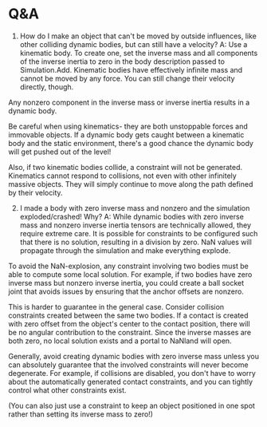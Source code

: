# Q&A

1. How do I make an object that can't be moved by outside influences, like other colliding dynamic bodies, but can still have a velocity?
A: Use a kinematic body. To create one, set the inverse mass and all components of the inverse inertia to zero in the body description passed to Simulation.Add. Kinematic bodies have effectively infinite mass and cannot be moved by any force. You can still change their velocity directly, though.

Any nonzero component in the inverse mass or inverse inertia results in a dynamic body.

Be careful when using kinematics- they are both unstoppable forces and immovable objects. If a dynamic body gets caught between a kinematic body and the static environment, there's a good chance the dynamic body will get pushed out of the level!

Also, if two kinematic bodies collide, a constraint will not be generated. Kinematics cannot respond to collisions, not even with other infinitely massive objects. They will simply continue to move along the path defined by their velocity.

2. I made a body with zero inverse mass and nonzero and the simulation exploded/crashed! Why?
A: While dynamic bodies with zero inverse mass and nonzero inverse inertia tensors are technically allowed, they require extreme care. It is possible for constraints to be configured such that there is no solution, resulting in a division by zero. NaN values will propagate through the simulation and make everything explode.

To avoid the NaN-explosion, any constraint involving two bodies must be able to compute some local solution. For example, if two bodies have zero inverse mass but nonzero inverse inertia, you could create a ball socket joint that avoids issues by ensuring that the anchor offsets are nonzero.

This is harder to guarantee in the general case. Consider collision constraints created between the same two bodies. If a contact is created with zero offset from the object's center to the contact position, there will be no angular contribution to the constraint. Since the inverse masses are both zero, no local solution exists and a portal to NaNland will open.

Generally, avoid creating dynamic bodies with zero inverse mass unless you can absolutely guarantee that the involved constraints will never become degenerate. For example, if collisions are disabled, you don't have to worry about the automatically generated contact constraints, and you can tightly control what other constraints exist.

(You can also just use a constraint to keep an object positioned in one spot rather than setting its inverse mass to zero!)